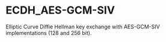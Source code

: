 # ECDH_AES-GCM-SIV
Elliptic Curve Diffie Hellman key exchange with AES-GCM-SIV implementations (128 and 256 bit).
